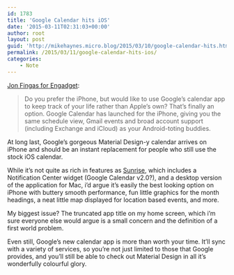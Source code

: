 ```yaml
---
id: 1783
title: 'Google Calendar hits iOS'
date: '2015-03-11T02:31:03+00:00'
author: root
layout: post
guid: 'http://mikehaynes.micro.blog/2015/03/10/google-calendar-hits.html'
permalink: /2015/03/11/google-calendar-hits-ios/
categories:
    - Note
---
```


[Jon Fingas for Engadget](http://www.engadget.com/2015/03/10/google-calendar-for-iphone/):

> Do you prefer the iPhone, but would like to use Google’s calendar app to keep track of your life rather than Apple’s own? That’s finally an option. Google Calendar has launched for the iPhone, giving you the same schedule view, Gmail events and broad account support (including Exchange and iCloud) as your Android-toting buddies.

At long last, Google’s gorgeous Material Design-y calendar arrives on iPhone and should be an instant replacement for people who still use the stock iOS calendar.

While it’s not quite as rich in features as [Sunrise](http://en.wikipedia.org/wiki/Sunrise_Calendar), which includes a Notification Center widget (Google Calendar v2.0?), and a desktop version of the application for Mac, i’d argue it’s easily the best looking option on iPhone with buttery smooth performance, fun little graphics for the month headings, a neat little map displayed for location based events, and more.

My biggest issue? The truncated app title on my home screen, which i’m sure everyone else would argue is a small concern and the definition of a first world problem.

Even still, Google’s new calendar app is more than worth your time. It’ll sync with a variety of services, so you’re not just limited to those that Google provides, and you’ll still be able to check out Material Design in all it’s wonderfully colourful glory.